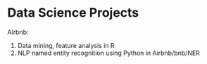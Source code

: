 # Data Science Projects

Airbnb:
1. Data mining, feature analysis in R
2. NLP named entity recognition using Python in Airbnb/bnb/NER


